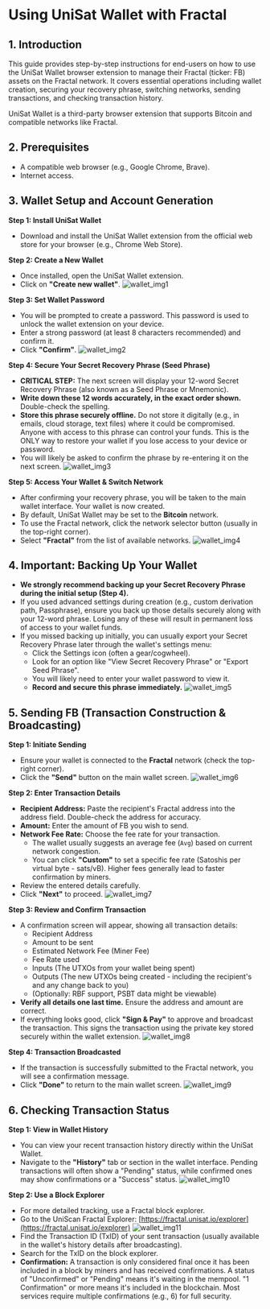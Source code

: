 # Using UniSat Wallet with Fractal

## 1. Introduction

This guide provides step-by-step instructions for end-users on how to use the UniSat Wallet browser extension to manage their Fractal (ticker: FB) assets on the Fractal network. It covers essential operations including wallet creation, securing your recovery phrase, switching networks, sending transactions, and checking transaction history.

UniSat Wallet is a third-party browser extension that supports Bitcoin and compatible networks like Fractal.

## 2. Prerequisites

- A compatible web browser (e.g., Google Chrome, Brave).
- Internet access.

## 3. Wallet Setup and Account Generation

**Step 1: Install UniSat Wallet**

- Download and install the UniSat Wallet extension from the official web store for your browser (e.g., Chrome Web Store).

**Step 2: Create a New Wallet**

- Once installed, open the UniSat Wallet extension.
- Click on **"Create new wallet"**.
  ![wallet_img1](./images/wallet_img1.png)

**Step 3: Set Wallet Password**

- You will be prompted to create a password. This password is used to unlock the wallet extension on your device.
- Enter a strong password (at least 8 characters recommended) and confirm it.
- Click **"Confirm"**.
  ![wallet_img2](./images/wallet_img2.png)

**Step 4: Secure Your Secret Recovery Phrase (Seed Phrase)**

- **CRITICAL STEP:** The next screen will display your 12-word Secret Recovery Phrase (also known as a Seed Phrase or Mnemonic).
- **Write down these 12 words accurately, in the exact order shown.** Double-check the spelling.
- **Store this phrase securely offline.** Do not store it digitally (e.g., in emails, cloud storage, text files) where it could be compromised. Anyone with access to this phrase can control your funds. This is the ONLY way to restore your wallet if you lose access to your device or password.
- You will likely be asked to confirm the phrase by re-entering it on the next screen.
  ![wallet_img3](./images/wallet_img3.png)

**Step 5: Access Your Wallet & Switch Network**

- After confirming your recovery phrase, you will be taken to the main wallet interface. Your wallet is now created.
- By default, UniSat Wallet may be set to the **Bitcoin** network.
- To use the Fractal network, click the network selector button (usually in the top-right corner).
- Select **"Fractal"** from the list of available networks.
  ![wallet_img4](./images/wallet_img4.png)

## 4. Important: Backing Up Your Wallet

- **We strongly recommend backing up your Secret Recovery Phrase during the initial setup (Step 4).**
- If you used advanced settings during creation (e.g., custom derivation path, Passphrase), ensure you back up those details securely along with your 12-word phrase. Losing any of these will result in permanent loss of access to your wallet funds.
- If you missed backing up initially, you can usually export your Secret Recovery Phrase later through the wallet's settings menu:
  - Click the Settings icon (often a gear/cogwheel).
  - Look for an option like "View Secret Recovery Phrase" or "Export Seed Phrase".
  - You will likely need to enter your wallet password to view it.
  - **Record and secure this phrase immediately.**
    ![wallet_img5](./images/wallet_img5.png)

## 5. Sending FB (Transaction Construction & Broadcasting)

**Step 1: Initiate Sending**

- Ensure your wallet is connected to the **Fractal** network (check the top-right corner).
- Click the **"Send"** button on the main wallet screen.
  ![wallet_img6](./images/wallet_img6.png)

**Step 2: Enter Transaction Details**

- **Recipient Address:** Paste the recipient's Fractal address into the address field. Double-check the address for accuracy.
- **Amount:** Enter the amount of FB you wish to send.
- **Network Fee Rate:** Choose the fee rate for your transaction.
  - The wallet usually suggests an average fee (`Avg`) based on current network congestion.
  - You can click **"Custom"** to set a specific fee rate (Satoshis per virtual byte - sats/vB). Higher fees generally lead to faster confirmation by miners.
- Review the entered details carefully.
- Click **"Next"** to proceed.
  ![wallet_img7](./images/wallet_img7.png)

**Step 3: Review and Confirm Transaction**

- A confirmation screen will appear, showing all transaction details:
  - Recipient Address
  - Amount to be sent
  - Estimated Network Fee (Miner Fee)
  - Fee Rate used
  - Inputs (The UTXOs from your wallet being spent)
  - Outputs (The new UTXOs being created - including the recipient's and any change back to you)
  - (Optionally: RBF support, PSBT data might be viewable)
- **Verify all details one last time.** Ensure the address and amount are correct.
- If everything looks good, click **"Sign & Pay"** to approve and broadcast the transaction. This signs the transaction using the private key stored securely within the wallet extension.
  ![wallet_img8](./images/wallet_img8.png)

**Step 4: Transaction Broadcasted**

- If the transaction is successfully submitted to the Fractal network, you will see a confirmation message.
- Click **"Done"** to return to the main wallet screen.
  ![wallet_img9](./images/wallet_img9.png)

## 6. Checking Transaction Status

**Step 1: View in Wallet History**

- You can view your recent transaction history directly within the UniSat Wallet.
- Navigate to the **"History"** tab or section in the wallet interface. Pending transactions will often show a "Pending" status, while confirmed ones may show confirmations or a "Success" status.
  ![wallet_img10](./images/wallet_img10.png)

**Step 2: Use a Block Explorer**

- For more detailed tracking, use a Fractal block explorer.
- Go to the UniScan Fractal Explorer: [https://fractal.unisat.io/explorer](https://fractal.unisat.io/explorer)
  ![wallet_img11](./images/wallet_img11.png)
- Find the Transaction ID (TxID) of your sent transaction (usually available in the wallet's history details after broadcasting).
- Search for the TxID on the block explorer.
- **Confirmation:** A transaction is only considered final once it has been included in a block by miners and has received confirmations. A status of "Unconfirmed" or "Pending" means it's waiting in the mempool. "1 Confirmation" or more means it's included in the blockchain. Most services require multiple confirmations (e.g., 6) for full security.
